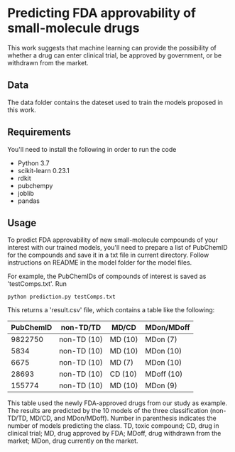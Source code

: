 # Predicting FDA approvability of small-molecule drugs
This work suggests that machine learning can provide the possibility of whether a drug can enter clinical trial, be approved by government, or be withdrawn from the market.

## Data
The data folder contains the dateset used to train the models proposed in this work. 

## Requirements
You'll need to install the following in order to run the code
* Python 3.7
* scikit-learn 0.23.1 
* rdkit
* pubchempy
* joblib 
* pandas

## Usage 
To predict FDA approvability of new small-molecule compounds of your interest with our trained models, you'll need to prepare a list of PubChemID for the compounds and save it in a txt file in current directory. Follow instructions on README in the model folder for the model files. 

For example, the PubChemIDs of compounds of interest is saved as 'testComps.txt'. Run
```
python prediction.py testComps.txt
```
This returns a 'result.csv' file, which contains a table like the following:

| PubChemID  | non-TD/TD | MD/CD | MDon/MDoff |
| ---------- | --------- | ----- | ---------- |
| 9822750 | non-TD (10) | MD (10) | MDon (7) |
| 5834  | non-TD (10)  | MD (10) | MDon (10) |
| 6675  | non-TD (10)  | MD (7) | MDon (10) |
| 28693  | non-TD (10)  | CD (10) | MDoff (10) |
| 155774  | non-TD (10)  | MD (10) | MDon (9) |

This table used the newly FDA-approved drugs from our study as example. The results are predicted by the 10 models of the three classification (non-TD/TD, MD/CD, and MDon/MDoff). Number in parenthesis indicates the number of models predicting the class. TD, toxic compound; CD, drug in clinical trial; MD, drug approved by FDA; MDoff, drug withdrawn from the market; MDon, drug currently on the market. 
